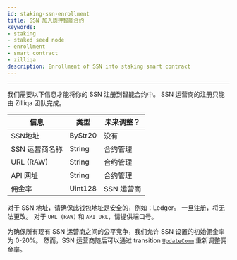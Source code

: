 ```yaml
---
id: staking-ssn-enrollment
title: SSN 加入质押智能合约
keywords: 
- staking
- staked seed node
- enrollment
- smart contract
- zilliqa
description: Enrollment of SSN into staking smart contract
---
```

---

我们需要以下信息才能将你的 SSN 注册到智能合约中。 SSN 运营商的注册只能由 Zilliqa 团队完成。

| 信息 | 类型 | 未来调整？ |
|---------------------- | --------- | --------------------- |
| SSN地址| ByStr20 | 没有 |
| SSN 运营商名称 | String | 合约管理 |
| URL (RAW) | String | 合约管理 |
| API 网址 | String | 合约管理 |
| 佣金率 | Uint128 | SSN 运营商|

对于 SSN 地址，请确保此钱包地址是安全的，例如：Ledger。 一旦注册，将无法更改。
对于 `URL (RAW)` 和 `API URL`，请提供端口号。

为确保所有现有 SSN 运营商之间的公平竞争，我们允许 SSN 设置的初始佣金率为 0-20%。 然而，SSN 运营商随后可以通过 transition [`UpdateComm`](staking-commission-management#update-commission-rate) 重新调整佣金率。